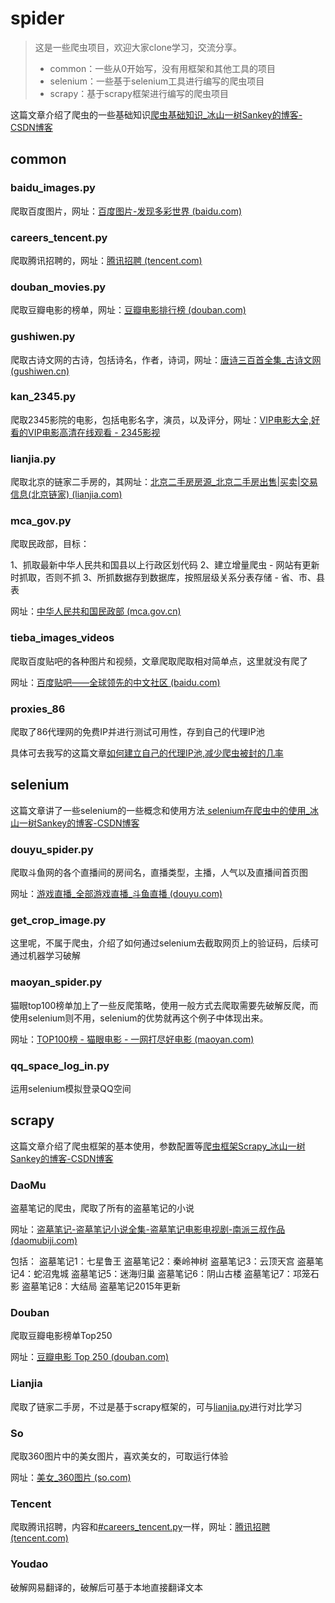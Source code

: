 # spider

> 这是一些爬虫项目，欢迎大家clone学习，交流分享。
>
> * common：一些从0开始写，没有用框架和其他工具的项目
> * selenium：一些基于selenium工具进行编写的爬虫项目
> * scrapy：基于scrapy框架进行编写的爬虫项目

这篇文章介绍了爬虫的一些基础知识[爬虫基础知识_冰山一树Sankey的博客-CSDN博客](https://blog.csdn.net/m0_59464010/article/details/123253811)

## common

### baidu_images.py

爬取百度图片，网址：[百度图片-发现多彩世界 (baidu.com)](https://image.baidu.com/)



### careers_tencent.py

爬取腾讯招聘的，网址：[腾讯招聘 (tencent.com)](https://careers.tencent.com/home.html)



### douban_movies.py

爬取豆瓣电影的榜单，网址：[豆瓣电影排行榜 (douban.com)](https://movie.douban.com/chart)



### gushiwen.py

爬取古诗文网的古诗，包括诗名，作者，诗词，网址：[唐诗三百首全集_古诗文网 (gushiwen.cn)](https://so.gushiwen.cn/gushi/tangshi.aspx)



### kan_2345.py

爬取2345影院的电影，包括电影名字，演员，以及评分，网址：[VIP电影大全,好看的VIP电影高清在线观看 - 2345影视](https://kan.2345.com/vip/list/--movie--0---1.html)



### lianjia.py

爬取北京的链家二手房的，其网址：[北京二手房房源_北京二手房出售|买卖|交易信息(北京链家) (lianjia.com)](https://bj.lianjia.com/ershoufang/)



### mca_gov.py

爬取民政部，目标：

1、抓取最新中华人民共和国县以上行政区划代码
2、建立增量爬虫 - 网站有更新时抓取，否则不抓
3、所抓数据存到数据库，按照层级关系分表存储 - 省、市、县表

网址：[中华人民共和国民政部 (mca.gov.cn)](http://www.mca.gov.cn/article/sj/xzqh/2020/)



### tieba_images_videos

爬取百度贴吧的各种图片和视频，文章爬取爬取相对简单点，这里就没有爬了

网址：[百度贴吧——全球领先的中文社区 (baidu.com)](https://tieba.baidu.com/)



### proxies_86

爬取了86代理网的免费IP并进行测试可用性，存到自己的代理IP池

具体可去我写的这篇文章[如何建立自己的代理IP池,减少爬虫被封的几率](https://www.cnblogs.com/bingshanyishu/p/15959270.html)

## selenium

这篇文章讲了一些selenium的一些概念和使用方法[ selenium在爬虫中的使用_冰山一树Sankey的博客-CSDN博客](https://blog.csdn.net/m0_59464010/article/details/123254759)

### douyu_spider.py

爬取斗鱼网的各个直播间的房间名，直播类型，主播，人气以及直播间首页图

网址：[游戏直播_全部游戏直播_斗鱼直播 (douyu.com)](https://www.douyu.com/directory/all)

### get_crop_image.py

这里呢，不属于爬虫，介绍了如何通过selenium去截取网页上的验证码，后续可通过机器学习破解



### maoyan_spider.py

猫眼top100榜单加上了一些反爬策略，使用一般方式去爬取需要先破解反爬，而使用selenium则不用，selenium的优势就再这个例子中体现出来。

网址：[TOP100榜 - 猫眼电影 - 一网打尽好电影 (maoyan.com)](https://www.maoyan.com/board/4?timeStamp=1646288656064&channelId=40011&index=6&signKey=c766c26af0af881dba7425484092ebb0&sVersion=1&webdriver=false)



### qq_space_log_in.py

运用selenium模拟登录QQ空间



## scrapy

这篇文章介绍了爬虫框架的基本使用，参数配置等[爬虫框架Scrapy_冰山一树Sankey的博客-CSDN博客](https://blog.csdn.net/m0_59464010/article/details/123254840)

### DaoMu

盗墓笔记的爬虫，爬取了所有的盗墓笔记的小说

网址：[盗墓笔记-盗墓笔记小说全集-盗墓笔记电影电视剧-南派三叔作品 (daomubiji.com)](https://www.daomubiji.com/)

包括：
盗墓笔记1：七星鲁王
盗墓笔记2：秦岭神树
盗墓笔记3：云顶天宫
盗墓笔记4：蛇沼鬼城
盗墓笔记5：迷海归巢
盗墓笔记6：阴山古楼
盗墓笔记7：邛笼石影
盗墓笔记8：大结局
盗墓笔记2015年更新



### Douban

爬取豆瓣电影榜单Top250

网址：[豆瓣电影 Top 250 (douban.com)](https://movie.douban.com/top250?start=0&filter=)



### Lianjia

爬取了链家二手房，不过是基于scrapy框架的，可与[lianjia.py](#lianjia.py)进行对比学习



### So

爬取360图片中的美女图片，喜欢美女的，可取运行体验

网址：[美女_360图片 (so.com)](https://image.so.com/z?ch=beauty)



### Tencent

爬取腾讯招聘，内容和[#careers_tencent.py](#careers_tencent.py)一样，网址：[腾讯招聘 (tencent.com)](https://careers.tencent.com/home.html)



### Youdao

破解网易翻译的，破解后可基于本地直接翻译文本

